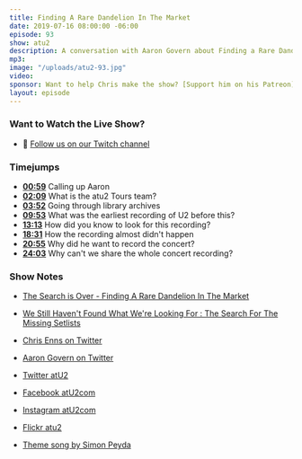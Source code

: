 ```yaml
---
title: Finding A Rare Dandelion In The Market
date: 2019-07-16 08:00:00 -06:00
episode: 93
show: atu2
description: A conversation with Aaron Govern about Finding a Rare Dandelion in the market.
mp3: 
image: "/uploads/atu2-93.jpg"
video: 
sponsor: Want to help Chris make the show? [Support him on his Patreon](https://www.patreon.com/ichris)
layout: episode
---
```


### Want to Watch the Live Show?

* 💙 [Follow us on our Twitch channel](http://goodstuff.fm/twitch/)

### Timejumps

* **[00:59](#t=00:59)** Calling up Aaron
* **[02:09](#t=02:09)** What is the atu2 Tours team?
* **[03:52](#t=03:52)** Going through library archives
* **[09:53](#t=09:53)** What was the earliest recording of U2 before this?
* **[13:13](#t=13:13)** How did you know to look for this recording?
* **[18:31](#t=18:31)** How the recording almost didn't happen
* **[20:55](#t=20:55)** Why did he want to record the concert?
* **[24:03](#t=24:03)** Why can't we share the whole concert recording?

### Show Notes

* [The Search is Over - Finding A Rare Dandelion In The Market](https://www.atu2.com/news/the-search-is-over-finding-a-rare-dandelion-in-the-market.html)
* [We Still Haven't Found What We're Looking For : The Search For The Missing Setlists](https://www.atu2.com/news/we-still-havent-found-what-were-looking-for-the-search-for-the-missing-setlists.html)

* [Chris Enns on Twitter](https://twitter.com/ichris)
* [Aaron Govern on Twitter](https://twitter.com/ivanobe)

* [Twitter atU2](https://twitter.com/atu2)
* [Facebook atU2com](https://www.facebook.com/atu2com)
* [Instagram atU2com](https://www.instagram.com/atu2com/)
* [Flickr atu2](https://www.flickr.com/photos/atu2com/)
* [Theme song by Simon Peyda](https://simonpeyda.wordpress.com/2016/04/06/how-to-dismantle-a-sirens-song-the-making-of-a-podcast-theme/)
